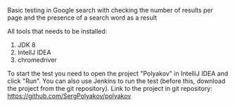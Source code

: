 Basic testing in Google search with checking the number of results per page and the presence of a search word as a result

All tools that needs to be installed:
1. JDK 8
2. IntellJ IDEA
3. chromedriver

To start the test you need to open the project "Polyakov" in IntelliJ IDEA and click "Run".
You can also use Jenkins to run the test (before this, download the project from the git repository).
Link to the project in git repository: https://github.com/SergPolyakov/polyakov


